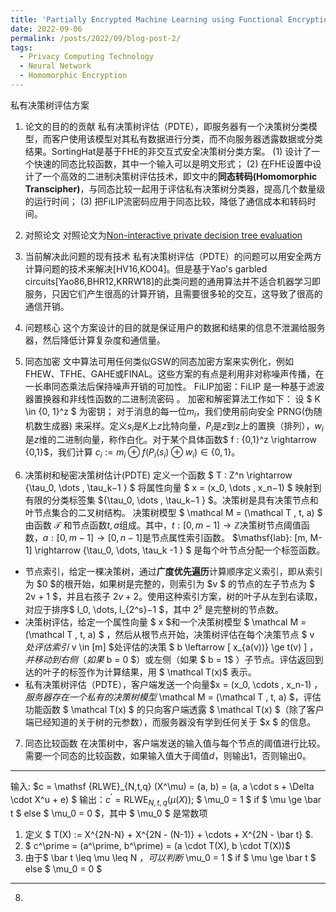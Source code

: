 ```yaml
---
title: 'Partially Encrypted Machine Learning using Functional Encryption'
date: 2022-09-06
permalink: /posts/2022/09/blog-post-2/
tags:
  - Privacy Computing Technology
  - Neural Network
  - Homomorphic Encryption
---
```


私有决策树评估方案

1. 论文的目的的贡献
私有决策树评估（PDTE），即服务器有一个决策树分类模型，而客户使用该模型对其私有数据进行分类，而不向服务器透露数据或分类结果。SortingHat是基于FHE的非交互式安全决策树分类方案。
(1) 设计了一个快速的同态比较函数，其中一个输入可以是明文形式；
(2) 在FHE设置中设计了一个高效的二进制决策树评估技术，即文中的**同态转码(Homomorphic Transcipher)**，与同态比较一起用于评估私有决策树分类器，提高几个数量级的运行时间；
(3) 把FiLIP流密码应用于同态比较，降低了通信成本和转码时间。

2. 对照论文
对照论文为[Non-interactive private decision tree evaluation](https://arxiv.org/abs/1909.08362)

3. 当前解决此问题的现有技术
私有决策树评估（PDTE）的问题可以用安全两方计算问题的技术来解决[HV16,KO04]。但是基于Yao's garbled circuits[Yao86,BHR12,KRRW18]的此类问题的通用算法并不适合机器学习即服务，只因它们产生很高的计算开销，且需要很多轮的交互，这导致了很高的通信开销。

4. 问题核心
这个方案设计的目的就是保证用户的数据和结果的信息不泄漏给服务器，然后降低计算复杂度和通信量。

5. 同态加密
文中算法可用任何类似GSW的同态加密方案来实例化，例如FHEW、TFHE、GAHE或FINAL。这些方案的有点是利用非对称噪声传播，在一长串同态乘法后保持噪声开销的可加性。
FiLIP加密：FiLIP 是一种基于滤波器置换器和非线性函数的二进制流密码 。 加密和解密算法工作如下： 设 $ K \in \{0, 1\}^z $ 为密钥； 对于消息的每一位$m_i$，我们使用前向安全 PRNG(伪随机数生成器) 来采样。定义$s_i$是$K$上$z$比特向量，$P_i$是$z$到$z$上的置换（排列），$w_i$是$z$维的二进制向量，称作白化。对于某个具体函数$ f : \{0,1\}^z \rightarrow \{0,1\}$，我们计算 $c_i := m_i \oplus f(P_i(s_i) \oplus w_i) \in \{0, 1\}$。

6. 决策树和秘密决策树估计(PDTE) 
定义一个函数  $ T : Z^n \rightarrow \{\tau_0, \dots , \tau_k−1 \} $ 将属性向量 $ x = (x_0, \dots , x_n−1) $ 映射到有限的分类标签集 $\{\tau_0, \dots , \tau_k−1 \} $。决策树是具有决策节点和叶节点集合的二叉树结构。 决策树模型 $ \mathcal M = (\mathcal T , t, a) $ 由函数 $\mathcal T$ 和节点函数$t,a$组成。其中，$t : [0, m-1] \rightarrow \mathbb{Z}$决策树节点阈值函数，$a : [0, m-1] \rightarrow [0, n-1]$是节点属性索引函数。
$\mathsf{lab}: [m, M-1] \rightarrow \{\tau_0, \dots, \tau_k -1 \} $ 是每个叶节点分配一个标签函数。

- 节点索引，给定一棵决策树，通过**广度优先遍历**计算顺序定义索引，即从索引为 $0 $的根开始，如果树是完整的，则索引为 $v $ 的节点的左子节点为 $ 2v + 1 $，并且右孩子 $2v + 2$。使用这种索引方案，树的叶子从左到右读取，对应于排序$ l_0, \dots, l_{2^s}−1 $，其中 $2^s$ 是完整树的节点数。
- 决策树评估，给定一个属性向量 $ x $和一个决策树模型 $ \mathcal M = (\mathcal T , t, a) $ ，然后从根节点开始，决策树评估在每个决策节点 $ v $处评估索引$ v \in [m] $处评估的决策 $ b \leftarrow [ x_{a(v))} \ge t(v) ] $，并移动到右侧（如果$ b = 0 $）或左侧（如果 $ b = 1$ ）子节点。评估返回到达的叶子的标签作为计算结果，用  $ \mathcal T(x)$ 表示。
- 私有决策树评估（PDTE），客户端发送一个向量$x = (x_0, \cdots , x_n-1) $，服务器存在一个私有的决策树模型$ \mathcal M = (\mathcal T , t, a) $，评估功能函数 $ \mathcal T(x) $ 的只向客户端透露 $ \mathcal T(x) $（除了客户端已经知道的关于树的元参数），而服务器没有学到任何关于 $x $ 的信息。

7. 同态比较函数
在决策树中，客户端发送的输入值与每个节点的阈值进行比较。需要一个同态的比较函数，如果输入值大于阈值$d$，则输出$1$，否则输出$0$。

----------
输入: $c = \mathsf {RLWE}_{N,t,q} (X^\mu) = (a, b) = (a, a \cdot s + \Delta \cdot X^u + e) $
输出：$c ^\prime = \mathsf {RLWE}_{N,t,q} (\mu(X))$; $ \mu_0 = 1 $ if $ \mu \ge \bar t $ else $ \mu_0 = 0 $，其中 $ \mu_0 $ 是常数项
1. 定义 $ T(X) := X^{2N-N} + X^{2N - (N-1)} + \cdots + X^{2N - \bar t} $.
2. $ c^\prime = (a^\prime, b^\prime) = (a \cdot T(X), b \cdot T(X))$
3. 由于$ \bar t \leq \mu \leq N $，可以判断$ \mu_0 = 1 $ if $ \mu \ge \bar t $ else $ \mu_0 = 0 $ 
----------

8. 
